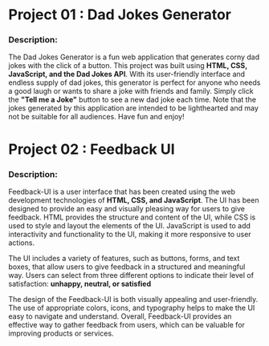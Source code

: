 # Project 01 : Dad Jokes Generator

### Description:

 The Dad Jokes Generator is a fun web application that generates corny dad jokes with the click of a button. This project was built using **HTML, CSS, JavaScript, and the Dad Jokes API**. With its user-friendly interface and endless supply of dad jokes, this generator is perfect for anyone who needs a good laugh or wants to share a joke with friends and family. Simply click the **"Tell me a Joke"** button to see a new dad joke each time. Note that the jokes generated by this application are intended to be lighthearted and may not be suitable for all audiences. Have fun and enjoy!

# Project 02 : Feedback UI

### Description:

Feedback-UI is a user interface that has been created using the web development technologies of **HTML, CSS, and JavaScript**. The UI has been designed to provide an easy and visually pleasing way for users to give feedback. HTML provides the structure and content of the UI, while CSS is used to style and layout the elements of the UI. JavaScript is used to add interactivity and functionality to the UI, making it more responsive to user actions.

The UI includes a variety of features, such as buttons, forms, and text boxes, that allow users to give feedback in a structured and meaningful way. Users can select from three different options to indicate their level of satisfaction: **unhappy, neutral, or satisfied**

The design of the Feedback-UI is both visually appealing and user-friendly. The use of appropriate colors, icons, and typography helps to make the UI easy to navigate and understand. Overall, Feedback-UI provides an effective way to gather feedback from users, which can be valuable for improving products or services.


